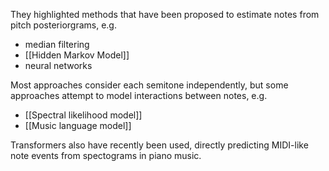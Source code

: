 
They highlighted methods that have been proposed to estimate notes from pitch posteriorgrams, e.g.
- median filtering
- [[Hidden Markov Model]]
- neural networks

Most approaches consider each semitone independently, but some approaches attempt to model interactions between notes, e.g.
- [[Spectral likelihood model]]
- [[Music language model]]

Transformers also have recently been used, directly predicting MIDI-like note events from spectograms in piano music.